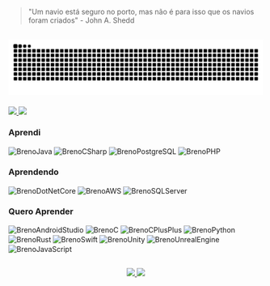 > "Um navio está seguro no porto, mas não é para isso que os navios foram criados" - John A. Shedd

<div>

   ![Snake animation](https://github.com/brenoASantana/brenoASantana/blob/output/github-contribution-grid-snake.svg)
-------------------------------------------------------------------------------------------------------------------
  
  <a href="https://www.linkedin.com/in/breno-santana-a2242824a/" target="_blank">
  <img src="https://img.shields.io/badge/-LinkedIn-%230077B5?style=for-the-badge&logo=linkedin&logoColor=white" target="_blank">
  </a>
    <a href="mailto:contatobrenosantana@outlook.com" target="_blank">
    <img src="https://img.shields.io/badge/Microsoft_Outlook-0078D4?style=for-the-badge&logo=microsoft-outlook&logoColor=white" target="_blank">
    </a><br>

</div>

 <div style="display: inline_block">
  
### Aprendi

  <img align="center" alt="BrenoJava" height="30" width="40" src="https://cdn.jsdelivr.net/gh/devicons/devicon/icons/java/java-original.svg">
  
  <img align="center" alt="BrenoCSharp" height="30" width="40" src="https://cdn.jsdelivr.net/gh/devicons/devicon/icons/csharp/csharp-original.svg">
  
  <img align="center" alt="BrenoPostgreSQL" height="30" width="40" src="https://cdn.jsdelivr.net/gh/devicons/devicon/icons/postgresql/postgresql-original.svg">
   
  <img align="center" alt="BrenoPHP" height="30" width="40" src="https://cdn.jsdelivr.net/gh/devicons/devicon/icons/php/php-plain.svg">


 ### Aprendendo

  <img align="center" alt="BrenoDotNetCore" height="30" width="40" src="https://cdn.jsdelivr.net/gh/devicons/devicon/icons/dotnetcore/dotnetcore-original.svg">

  <img align="center" alt="BrenoAWS" height="30" width="40" src="https://cdn.jsdelivr.net/gh/devicons/devicon/icons/amazonwebservices/amazonwebservices-original-wordmark.svg" />
     
  <img align="center" alt="BrenoSQLServer" height="30" width="40" src="https://cdn.jsdelivr.net/gh/devicons/devicon/icons/microsoftsqlserver/microsoftsqlserver-plain-wordmark.svg">
  
### Quero Aprender
        
  <img align="center" alt="BrenoAndroidStudio" height="30" width="40" src="https://cdn.jsdelivr.net/gh/devicons/devicon/icons/androidstudio/androidstudio-original.svg">
  
  <img align="center" alt="BrenoC" height="30" width="40" src="https://cdn.jsdelivr.net/gh/devicons/devicon/icons/c/c-original.svg">
  
  <img align="center" alt="BrenoCPlusPlus" height="30" width="40" src="https://cdn.jsdelivr.net/gh/devicons/devicon/icons/cplusplus/cplusplus-original.svg">
  
  <img align="center" alt="BrenoPython" height="30" width="40" src="https://cdn.jsdelivr.net/gh/devicons/devicon/icons/python/python-original.svg">
  
  <img align="center" alt="BrenoRust" height="30" width="40" src="https://cdn.jsdelivr.net/gh/devicons/devicon/icons/rust/rust-plain.svg">
  
  <img align="center" alt="BrenoSwift" height="30" width="40" src="https://cdn.jsdelivr.net/gh/devicons/devicon/icons/unity/unity-original.svg">
  
  <img align="center" alt="BrenoUnity" height="30" width="40" src="https://cdn.jsdelivr.net/gh/devicons/devicon/icons/swift/swift-original.svg">
  
  <img align="center" alt="BrenoUnrealEngine" height="30" width="40" src="https://cdn.jsdelivr.net/gh/devicons/devicon/icons/unrealengine/unrealengine-original-wordmark.svg">
  
  <img align="center" alt="BrenoJavaScript" height="30" width="40" src="https://cdn.jsdelivr.net/gh/devicons/devicon/icons/javascript/javascript-original.svg">
  
</div>

##

<div align="center">
  <a href="https://github.com/brenoASantana">
  <img height="180em" src="https://github-readme-stats.vercel.app/api?username=brenoASantana&show_icons=true&theme=algolia&include_all_commits=true&ount_private=true"/>
  <img height="180em" src="https://github-readme-stats.vercel.app/api/top-langs/?username=brenoASantana&layout=compact&langs_count=7&theme=algolia"/>
</div>

